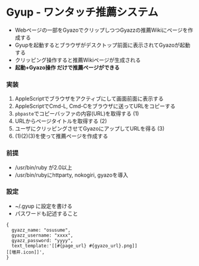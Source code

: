 # Gyup - ワンタッチ推薦システム
* Webページの一部をGyazoでクリップしつつGyazzの推薦Wikiにページを作成する
* Gyupを起動するとブラウザがデスクトップ前面に表示されてGyazoが起動する
* クリッピング操作すると推薦Wikiページが生成される
* **起動+Gyazo操作 だけで推薦ページができる**

### 実装

1. AppleScriptでブラウザをアクティブにして画面前面に表示する
2. AppleScriptでCmd-L, Cmd-Cをブラウザに送ってURLをコピーする
3. `pbpaste`でコピーバッファの内容(URL)を取得する (1)
4. URLからページタイトルを取得する (2)
5. ユーザにクリッピングさせてGyazoにアップしてURLを得る (3)
7. (1)(2)(3)を使って推薦ページを作成する

### 前提
* /usr/bin/ruby が2.0以上
* /usr/bin/rubyにhttparty, nokogiri, gyazoを導入

### 設定

* ~/.gyup に設定を書ける
* パスワードも記述すること

```
{
  gyazz_name: "osusume",
  gyazz_username: "xxxx",
  gyazz_password: "yyyy",
  text_template:'[[#{page_url} #{gyazo_url}.png]]
[[増井.icon]]',
}
```


